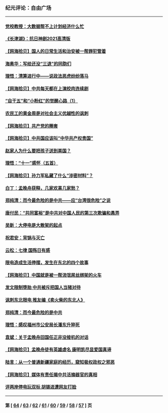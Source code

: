 ### 纪元评论：自由广场
---
#### [党校教授：大数据帮不上计划经济什么忙](../../pages/nsc993/n13287648.md) 
#### [《长津湖》：抗日神剧2021高清版](../../pages/nsc993/n13284959.md) 
#### [【网海拾贝】国人的日常生活和治安被一帮罪犯管着](../../pages/nsc993/n13285024.md) 
#### [海奥华：写给还没“三退”的同胞们](../../pages/nsc993/n13284718.md) 
#### [理悟：清算进行中——说政法恶虎纷纷落马](../../pages/nsc993/n13284707.md) 
#### [【网海拾贝】中共每天都在上演绞肉连续剧](../../pages/nsc993/n13282662.md) 
#### [“自干五”和“小粉红”的觉醒心路（1）](../../pages/nsc993/n13282577.md) 
#### [农民工的黄金周是对社会主义优越性的讽刺](../../pages/nsc993/n13279129.md) 
#### [【网海拾贝】共产党的圈套](../../pages/nsc993/n13279355.md) 
#### [【网海拾贝】中共国应该叫“中华共产权贵国”](../../pages/nsc993/n13277732.md) 
#### [赵家人为什么要把孩子送到美国？](../../pages/nsc993/n13277707.md) 
#### [理悟：“十一”感怀（五首）](../../pages/nsc993/n13277203.md) 
#### [【网海拾贝】孙力军私藏了什么“涉密材料”？](../../pages/nsc993/n13276325.md) 
#### [白丁：孟晚舟获释，几家欢喜几家愁？](../../pages/nsc993/n13276158.md) 
#### [郑纯清：而今最危险的是中共——应“台湾很危险”之说](../../pages/nsc993/n13276137.md) 
#### [唐付民：“共同富裕”是中共对中国人民的第三次欺骗和愚弄](../../pages/nsc993/n13276091.md) 
#### [吴新：大停电是大散架的起点](../../pages/nsc993/n13276065.md) 
#### [祝君安：背锅与灭亡](../../pages/nsc993/n13276014.md) 
#### [云松：七律 国殇日有感](../../pages/nsc993/n13276007.md) 
#### [限电造成生活停摆，发生在东北的四个故事](../../pages/nsc993/n13275888.md) 
#### [【网海拾贝】中国就是被一帮流氓屌丝绑架的火车](../../pages/nsc993/n13274121.md) 
#### [发文限制堕胎 中共被斥把国人当猪对待](../../pages/nsc993/n13273979.md) 
#### [讽刺东北限电 推友编《卖火柴的东北人》](../../pages/nsc993/n13273892.md) 
#### [郑纯清：而今最危险的是中共](../../pages/nsc993/n13272870.md) 
#### [理悟：感叹福州市公安局长潘东升猝死](../../pages/nsc993/n13272713.md) 
#### [袁斌：关于孟晚舟回国任正非没接机的对话](../../pages/nsc993/n13271186.md) 
#### [【网海拾贝】孟晚舟徒有英雄虚名 康明凯尽显爱国真谛](../../pages/nsc993/n13271234.md) 
#### [陆言：从一个普通新疆家庭的经历，窥知极权政权之邪恶](../../pages/nsc993/n13271104.md) 
#### [【网海拾贝】媒体有责任揭中共活摘器官的真相](../../pages/nsc993/n13268717.md) 
#### [评两岸停电玩双标 胡锡进遭网友打脸](../../pages/nsc993/n13268541.md) 

---
#### 第 [ [64](./64.md) / [63](./63.md) / [62](./62.md) / [61](./61.md) / [60](./60.md) / [59](./59.md) / [58](./58.md) / [57](./57.md) ] 页
